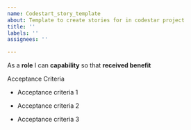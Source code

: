 ```yaml
---
name: Codestart_story_template
about: Template to create stories for in codestar project
title: ''
labels: ''
assignees: ''

---
```


As a **role** I can **capability** so that **received benefit**

Acceptance Criteria

- Acceptance criteria 1

- Acceptance criteria 2

- Acceptance criteria 3

